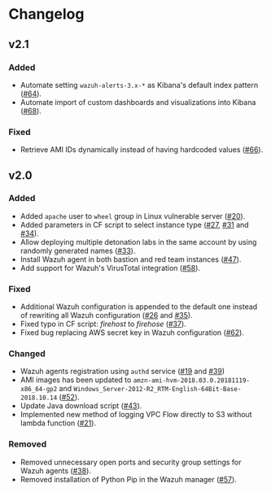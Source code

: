 # Changelog

## v2.1
### Added
* Automate setting `wazuh-alerts-3.x-*` as Kibana's default index pattern ([#64](https://github.com/sonofagl1tch/AWSDetonationLab/pull/64/)).
* Automate import of custom dashboards and visualizations into Kibana ([#68](https://github.com/sonofagl1tch/AWSDetonationLab/pull/68/)).

### Fixed
* Retrieve AMI IDs dynamically instead of having hardcoded values ([#66](https://github.com/sonofagl1tch/AWSDetonationLab/pull/66)).

## v2.0
### Added
* Added `apache` user to `wheel` group in Linux vulnerable server ([#20](https://github.com/sonofagl1tch/AWSDetonationLab/pull/20)).
* Added parameters in CF script to select instance type ([#27](https://github.com/sonofagl1tch/AWSDetonationLab/pull/27), [#31](https://github.com/sonofagl1tch/AWSDetonationLab/pull/31) and [#34](https://github.com/sonofagl1tch/AWSDetonationLab/pull/34)).
* Allow deploying multiple detonation labs in the same account by using randomly generated names ([#33](https://github.com/sonofagl1tch/AWSDetonationLab/pull/33)).
* Install Wazuh agent in both bastion and red team instances ([#47](https://github.com/sonofagl1tch/AWSDetonationLab/pull/47)).
* Add support for Wazuh's VirusTotal integration ([#58](https://github.com/sonofagl1tch/AWSDetonationLab/pull/58)).

### Fixed
* Additional Wazuh configuration is appended to the default one instead of rewriting all Wazuh configuration ([#26](https://github.com/sonofagl1tch/AWSDetonationLab/pull/26) and [#35](https://github.com/sonofagl1tch/AWSDetonationLab/pull/35)).
* Fixed typo in CF script: _firehost_ to _firehose_ ([#37](https://github.com/sonofagl1tch/AWSDetonationLab/pull/37)).
* Fixed bug replacing AWS secret key in Wazuh configuration ([#62](https://github.com/sonofagl1tch/AWSDetonationLab/pull/62)).

### Changed
* Wazuh agents registration using `authd` service ([#19](https://github.com/sonofagl1tch/AWSDetonationLab/pull/19) and [#39](https://github.com/sonofagl1tch/AWSDetonationLab/pull/39))
* AMI images has been updated to `amzn-ami-hvm-2018.03.0.20181119-x86_64-gp2` and `Windows_Server-2012-R2_RTM-English-64Bit-Base-2018.10.14` ([#52](https://github.com/sonofagl1tch/AWSDetonationLab/pull/52)).
* Update Java download script ([#43](https://github.com/sonofagl1tch/AWSDetonationLab/pull/43)).
* Implemented new method of logging VPC Flow directly to S3 without lambda function ([#21](https://github.com/sonofagl1tch/AWSDetonationLab/pull/21)).

### Removed
* Removed unnecessary open ports and security group settings for Wazuh agents ([#38](https://github.com/sonofagl1tch/AWSDetonationLab/pull/38)).
* Removed installation of Python Pip in the Wazuh manager ([#57](https://github.com/sonofagl1tch/AWSDetonationLab/pull/57)).
